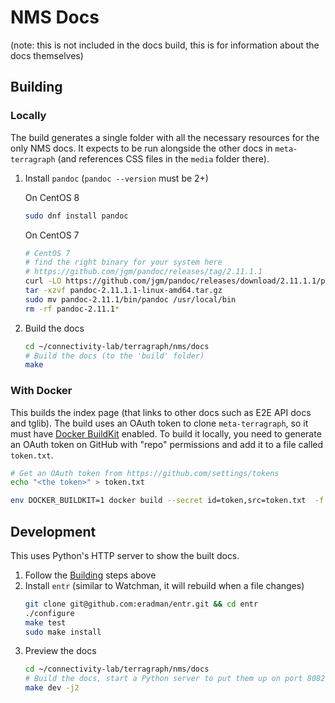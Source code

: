 # NMS Docs

(note: this is not included in the docs build, this is for information about the docs themselves)

## Building


### Locally

The build generates a single folder with all the necessary resources for the only NMS docs. It expects to be run alongside the other docs in `meta-terragraph` (and references CSS files in the `media` folder there).

1. Install `pandoc` (`pandoc --version` must be 2+)

    On CentOS 8

    ```bash
    sudo dnf install pandoc
    ```

    On CentOS 7
    ```bash
    # CentOS 7
    # find the right binary for your system here
    # https://github.com/jgm/pandoc/releases/tag/2.11.1.1
    curl -LO https://github.com/jgm/pandoc/releases/download/2.11.1.1/pandoc-2.11.1.1-linux-amd64.tar.gz
    tar -xzvf pandoc-2.11.1.1-linux-amd64.tar.gz
    sudo mv pandoc-2.11.1/bin/pandoc /usr/local/bin
    rm -rf pandoc-2.11.1*
    ```

2. Build the docs
    ```bash
    cd ~/connectivity-lab/terragraph/nms/docs
    # Build the docs (to the 'build' folder)
    make
    ```

### With Docker

This builds the index page (that links to other docs such as E2E API docs and tglib). The build uses an OAuth token to clone `meta-terragraph`, so it must have [Docker BuildKit](https://docs.docker.com/develop/develop-images/build_enhancements/) enabled. To build it locally, you need to generate an OAuth token on GitHub with "repo" permissions and add it to a file called `token.txt`.

```bash
# Get an OAuth token from https://github.com/settings/tokens
echo "<the token>" > token.txt

env DOCKER_BUILDKIT=1 docker build --secret id=token,src=token.txt  -f docs/Dockerfile --tag tg-docs --network=host .
```

## Development

This uses Python's HTTP server to show the built docs.

1. Follow the [Building](#Building) steps above
2. Install `entr` (similar to Watchman, it will rebuild when a file changes)
    ```bash
    git clone git@github.com:eradman/entr.git && cd entr
    ./configure
    make test
    sudo make install
    ```
3. Preview the docs
    ```bash
    cd ~/connectivity-lab/terragraph/nms/docs
    # Build the docs, start a Python server to put them up on port 8082, and watch for changes
    make dev -j2
    ```
